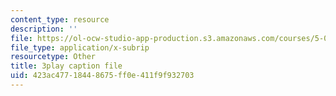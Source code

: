 ```yaml
---
content_type: resource
description: ''
file: https://ol-ocw-studio-app-production.s3.amazonaws.com/courses/5-07sc-biological-chemistry-i-fall-2013/423ac47718448675ff0e411f9f932703_61ZVXmh6ae0.srt
file_type: application/x-subrip
resourcetype: Other
title: 3play caption file
uid: 423ac477-1844-8675-ff0e-411f9f932703
---
```

